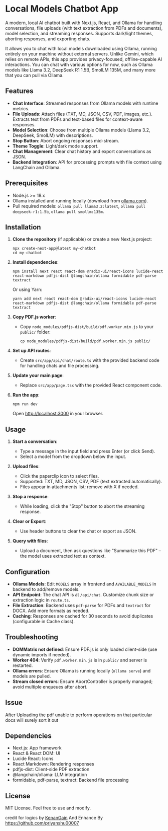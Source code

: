# Local Models Chatbot App

A modern, local AI chatbot built with Next.js, React, and Ollama for handling conversations, file uploads (with text extraction from PDFs and documents), model selection, and streaming responses. Supports dark/light themes, aborting responses, and exporting chats.

It allows you to chat with local models downloaded using Ollama, running entirely on your machine without external servers. Unlike Gemini, which relies on remote APIs, this app provides privacy-focused, offline-capable AI interactions. You can chat with various options for now, such as Ollama models like Llama 3.2, DeepSeek R1 1.5B, SmolLM 135M, and many more that you can pull via Ollama.

## Features

- **Chat Interface**: Streamed responses from Ollama models with runtime metrics.
- **File Uploads**: Attach files (TXT, MD, JSON, CSV, PDF, images, etc.). Extracts text from PDFs and text-based files for context-aware responses.
- **Model Selection**: Choose from multiple Ollama models (Llama 3.2, DeepSeek, SmolLM) with descriptions.
- **Stop Button**: Abort ongoing responses mid-stream.
- **Theme Toggle**: Light/dark mode support.
- **Chat Management**: Clear chat history and export conversations as JSON.
- **Backend Integration**: API for processing prompts with file context using LangChain and Ollama.

## Prerequisites

- Node.js >= 18.x
- Ollama installed and running locally (download from [ollama.com](https://ollama.com)).
- Pull required models: `ollama pull llama3.2:latest`, `ollama pull deepseek-r1:1.5b`, `ollama pull smollm:135m`.

## Installation

1. **Clone the repository** (if applicable) or create a new Next.js project:
   ```
   npx create-next-app@latest my-chatbot
   cd my-chatbot
   ```

2. **Install dependencies**:
   ```
   npm install next react react-dom @radix-ui/react-icons lucide-react react-markdown pdfjs-dist @langchain/ollama formidable pdf-parse textract
   ```
   Or using Yarn:
   ```
   yarn add next react react-dom @radix-ui/react-icons lucide-react react-markdown pdfjs-dist @langchain/ollama formidable pdf-parse textract
   ```

3. **Copy PDF.js worker**:
   - Copy `node_modules/pdfjs-dist/build/pdf.worker.min.js` to your `public/` folder:
     ```
     cp node_modules/pdfjs-dist/build/pdf.worker.min.js public/
     ```

4. **Set up API routes**:
   - Create `src/app/api/chat/route.ts` with the provided backend code for handling chats and file processing.

5. **Update your main page**:
   - Replace `src/app/page.tsx` with the provided React component code.

6. **Run the app**:
   ```
   npm run dev
   ```
   Open [http://localhost:3000](http://localhost:3000) in your browser.

## Usage

1. **Start a conversation**:
   - Type a message in the input field and press Enter (or click Send).
   - Select a model from the dropdown below the input.

2. **Upload files**:
   - Click the paperclip icon to select files.
   - Supported: TXT, MD, JSON, CSV, PDF (text extracted automatically).
   - Files appear in attachments list; remove with X if needed.

3. **Stop a response**:
   - While loading, click the "Stop" button to abort the streaming response.

4. **Clear or Export**:
   - Use header buttons to clear the chat or export as JSON.

5. **Query with files**:
   - Upload a document, then ask questions like "Summarize this PDF" – the model uses extracted text as context.

## Configuration

- **Ollama Models**: Edit `MODELS` array in frontend and `AVAILABLE_MODELS` in backend to add/remove models.
- **API Endpoint**: The chat API is at `/api/chat`. Customize chunk size or extraction logic in `route.ts`.
- **File Extraction**: Backend uses `pdf-parse` for PDFs and `textract` for DOCX. Add more formats as needed.
- **Caching**: Responses are cached for 30 seconds to avoid duplicates (configurable in Cache class).

## Troubleshooting

- **DOMMatrix not defined**: Ensure PDF.js is only loaded client-side (use dynamic imports if needed).
- **Worker 404**: Verify `pdf.worker.min.js` is in `public/` and server is restarted.
- **Ollama errors**: Ensure Ollama is running locally (`ollama serve`) and models are pulled.
- **Stream closed errors**: Ensure AbortController is properly managed; avoid multiple enqueues after abort.

## Issue
After Uploading the pdf unable to perform operations on that particular docs will surely sort it out
## Dependencies

- Next.js: App framework
- React & React DOM: UI
- Lucide React: Icons
- React Markdown: Rendering responses
- pdfjs-dist: Client-side PDF extraction
- @langchain/ollama: LLM integration
- formidable, pdf-parse, textract: Backend file processing

## License

MIT License. Feel free to use and modify.

credit for logics by [KenanGain](https://github.com/KenanGain)
And Enhance By https://github.com/priyanshu00007
